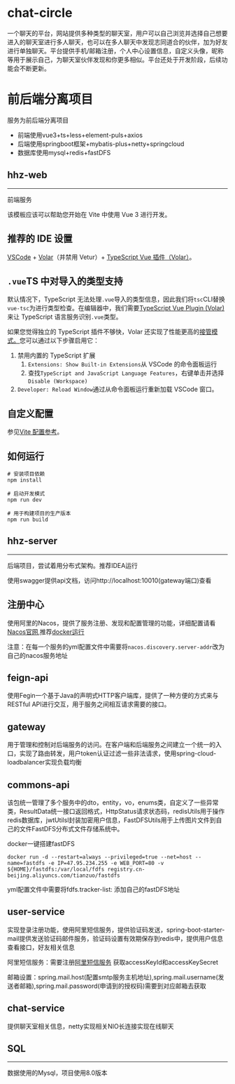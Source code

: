 # chat-circle

一个聊天的平台，网站提供多种类型的聊天室，用户可以自己浏览并选择自己想要进入的聊天室进行多人聊天，也可以在多人聊天中发现志同道合的伙伴，加为好友进行单独聊天。平台提供手机/邮箱注册，个人中心设置信息，自定义头像，昵称等用于展示自己，为聊天室伙伴发现和你更多相似。平台还处于开发阶段，后续功能会不断更新。

# 前后端分离项目

服务为前后端分离项目

- 前端使用vue3+ts+less+element-puls+axios
- 后端使用springboot框架+mybatis-plus+netty+springcloud
- 数据库使用mysql+redis+fastDFS

## hhz-web

* * *

前端服务

该模板应该可以帮助您开始在 Vite 中使用 Vue 3 进行开发。

## [](https://github.com/hhGitt/chat-circle/blob/master/hhz-web/README.md#recommended-ide-setup)推荐的 IDE 设置

[VSCode](https://code.visualstudio.com/) \+ [Volar](https://marketplace.visualstudio.com/items?itemName=Vue.volar)（并禁用 Vetur）+ [TypeScript Vue 插件（Volar）](https://marketplace.visualstudio.com/items?itemName=Vue.vscode-typescript-vue-plugin)。

## [](https://github.com/hhGitt/chat-circle/blob/master/hhz-web/README.md#type-support-for-vue-imports-in-ts)`.vue`TS 中对导入的类型支持

默认情况下，TypeScript 无法处理`.vue`导入的类型信息，因此我们将`tsc`CLI替换`vue-tsc`为进行类型检查。在编辑器中，我们需要[TypeScript Vue Plugin (Volar)](https://marketplace.visualstudio.com/items?itemName=Vue.vscode-typescript-vue-plugin)来让 TypeScript 语言服务识别`.vue`类型。

如果您觉得独立的 TypeScript 插件不够快，Volar 还实现了性能更高的[接管模式。](https://github.com/johnsoncodehk/volar/discussions/471#discussioncomment-1361669)您可以通过以下步骤启用它：

1.  禁用内置的 TypeScript 扩展
    1.  `Extensions: Show Built-in Extensions`从 VSCode 的命令面板运行
    2.  查找`TypeScript and JavaScript Language Features`，右键单击并选择`Disable (Workspace)`
2.  `Developer: Reload Window`通过从命令面板运行重新加载 VSCode 窗口。

## [](https://github.com/hhGitt/chat-circle/blob/master/hhz-web/README.md#customize-configuration)自定义配置

参见[Vite 配置参考](https://vitejs.dev/config/)。

## 如何运行

```
# 安装项目依赖
npm install

# 启动开发模式
npm run dev

# 用于构建项目的生产版本
npm run build
```

## hhz-server

* * *

后端项目，尝试着用分布式架构。推荐IDEA运行

使用swagger提供api文档，访问http://localhost:10010(gateway端口)查看

## 注册中心

使用阿里的Nacos，提供了服务注册、发现和配置管理的功能，详细配置请看[Nacos官网](https://nacos.io/zh-cn/docs/v2/quickstart/quick-start.html),推荐[docker运行](https://www.docker.com/)

注意：在每一个服务的yml配置文件中需要将`nacos.discovery.server-addr`改为自己的nacos服务地址

## feign-api

使用Fegin一个基于Java的声明式HTTP客户端库，提供了一种方便的方式来与RESTful API进行交互，用于服务之间相互请求需要的接口。

## gateway

用于管理和控制对后端服务的访问。在客户端和后端服务之间建立一个统一的入口，实现了路由转发，用户token认证过滤一些非法请求，使用spring-cloud-loadbalancer实现负载均衡

## commons-api

该包统一管理了多个服务中的dto，entity，vo，enums类，自定义了一些异常类，ResultData统一接口返回格式，HttpStatus请求状态码，redisUtils用于操作redis数据库，jwtUtilsl封装加密用户信息，FastDFSUtils用于上传图片文件到自己的文件FastDFS分布式文件存储系统中。

docker一键搭建fastDFS

```
docker run -d --restart=always --privileged=true --net=host --name=fastdfs -e IP=47.95.234.255 -e WEB_PORT=80 -v ${HOME}/fastdfs:/var/local/fdfs registry.cn-beijing.aliyuncs.com/tianzuo/fastdfs
```

yml配置文件中需要将fdfs.tracker-list: 添加自己的fastDFS地址

## user-service

实现登录注册功能，使用阿里短信服务，提供验证码发送，spring-boot-starter-mail提供发送验证码邮件服务，验证码设置有效期保存到redis中，提供用户信息查看接口，好友相关信息

阿里短信服务：需要注册[阿里短信服务](https://dysms.console.aliyun.com/overview) 获取accessKeyId和accessKeySecret

邮箱设置：spring.mail.host(配置smtp服务主机地址),spring.mail.username(发送者邮箱),spring.mail.password(申请到的授权码)需要到对应邮箱去获取

## chat-service

提供聊天室相关信息，netty实现相关NIO长连接实现在线聊天

## SQL

* * *

数据使用的Mysql，项目使用8.0版本